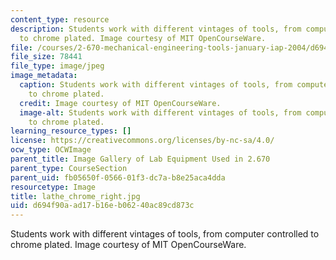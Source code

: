 ```yaml
---
content_type: resource
description: Students work with different vintages of tools, from computer controlled
  to chrome plated. Image courtesy of MIT OpenCourseWare.
file: /courses/2-670-mechanical-engineering-tools-january-iap-2004/d694f90aad17b16eb06240ac89cd873c_lathe_chrome_right.jpg
file_size: 78441
file_type: image/jpeg
image_metadata:
  caption: Students work with different vintages of tools, from computer controlled
    to chrome plated.
  credit: Image courtesy of MIT OpenCourseWare.
  image-alt: Students work with different vintages of tools, from computer controlled
    to chrome plated.
learning_resource_types: []
license: https://creativecommons.org/licenses/by-nc-sa/4.0/
ocw_type: OCWImage
parent_title: Image Gallery of Lab Equipment Used in 2.670
parent_type: CourseSection
parent_uid: fb05650f-0566-01f3-dc7a-b8e25aca4dda
resourcetype: Image
title: lathe_chrome_right.jpg
uid: d694f90a-ad17-b16e-b062-40ac89cd873c
---
```

Students work with different vintages of tools, from computer controlled to chrome plated. Image courtesy of MIT OpenCourseWare.